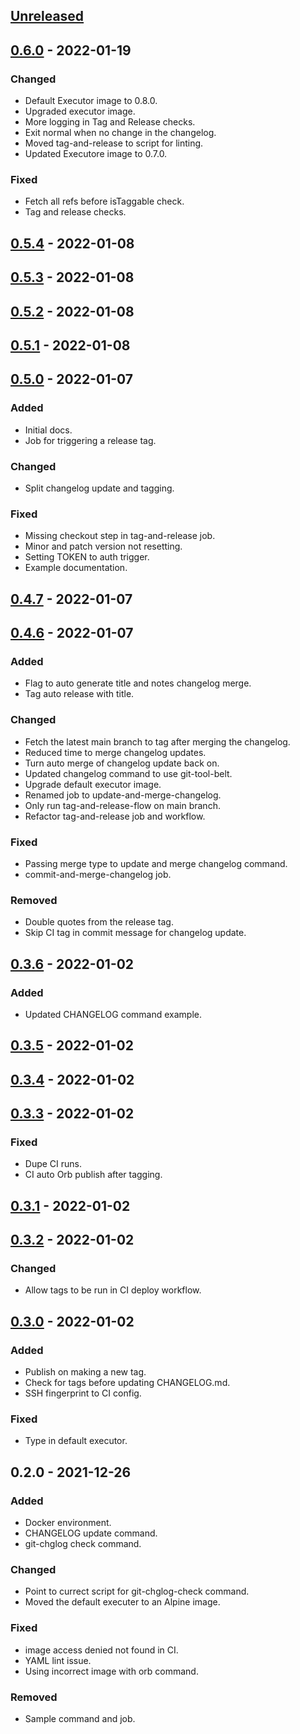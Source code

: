 <a name="unreleased"></a>
## [Unreleased]


<a name="0.6.0"></a>
## [0.6.0] - 2022-01-19
### Changed
- Default Executor image to 0.8.0.
- Upgraded executor image.
- More logging in Tag and Release checks.
- Exit normal when no change in the changelog.
- Moved tag-and-release to script for linting.
- Updated Executore image to 0.7.0.

### Fixed
- Fetch all refs before isTaggable check.
- Tag and release checks.


<a name="0.5.4"></a>
## [0.5.4] - 2022-01-08

<a name="0.5.3"></a>
## [0.5.3] - 2022-01-08

<a name="0.5.2"></a>
## [0.5.2] - 2022-01-08

<a name="0.5.1"></a>
## [0.5.1] - 2022-01-08

<a name="0.5.0"></a>
## [0.5.0] - 2022-01-07
### Added
- Initial docs.
- Job for triggering a release tag.

### Changed
- Split changelog update and tagging.

### Fixed
- Missing checkout step in tag-and-release job.
- Minor and patch version not resetting.
- Setting TOKEN to auth trigger.
- Example documentation.


<a name="0.4.7"></a>
## [0.4.7] - 2022-01-07

<a name="0.4.6"></a>
## [0.4.6] - 2022-01-07
### Added
- Flag to auto generate title and notes changelog merge.
- Tag auto release with title.

### Changed
- Fetch the latest main branch to tag after merging the changelog.
- Reduced time to merge changelog updates.
- Turn auto merge of changelog update back on.
- Updated changelog command to use git-tool-belt.
- Upgrade default executor image.
- Renamed job to update-and-merge-changelog.
- Only run tag-and-release-flow on main branch.
- Refactor tag-and-release job and workflow.

### Fixed
- Passing merge type to update and merge changelog command.
- commit-and-merge-changelog job.

### Removed
- Double quotes from the release tag.
- Skip CI tag in commit message for changelog update.


<a name="0.3.6"></a>
## [0.3.6] - 2022-01-02
### Added
- Updated CHANGELOG command example.


<a name="0.3.5"></a>
## [0.3.5] - 2022-01-02

<a name="0.3.4"></a>
## [0.3.4] - 2022-01-02

<a name="0.3.3"></a>
## [0.3.3] - 2022-01-02
### Fixed
- Dupe CI runs.
- CI auto Orb publish after tagging.


<a name="0.3.1"></a>
## [0.3.1] - 2022-01-02

<a name="0.3.2"></a>
## [0.3.2] - 2022-01-02
### Changed
- Allow tags to be run in CI deploy workflow.


<a name="0.3.0"></a>
## [0.3.0] - 2022-01-02
### Added
- Publish on making a new tag.
- Check for tags before updating CHANGELOG.md.
- SSH fingerprint to CI config.

### Fixed
- Type in default executor.


<a name="0.2.0"></a>
## 0.2.0 - 2021-12-26
### Added
- Docker environment.
- CHANGELOG update command.
- git-chglog check command.

### Changed
- Point to currect script for git-chglog-check command.
- Moved the default executer to an Alpine image.

### Fixed
- image access denied not found in CI.
- YAML lint issue.
- Using incorrect image with orb command.

### Removed
- Sample command and job.


[Unreleased]: https://github.com/kohirens/version-release-orb/compare/0.6.0...HEAD
[0.6.0]: https://github.com/kohirens/version-release-orb/compare/0.5.4...0.6.0
[0.5.4]: https://github.com/kohirens/version-release-orb/compare/0.5.3...0.5.4
[0.5.3]: https://github.com/kohirens/version-release-orb/compare/0.5.2...0.5.3
[0.5.2]: https://github.com/kohirens/version-release-orb/compare/0.5.1...0.5.2
[0.5.1]: https://github.com/kohirens/version-release-orb/compare/0.5.0...0.5.1
[0.5.0]: https://github.com/kohirens/version-release-orb/compare/0.4.7...0.5.0
[0.4.7]: https://github.com/kohirens/version-release-orb/compare/0.4.6...0.4.7
[0.4.6]: https://github.com/kohirens/version-release-orb/compare/0.3.6...0.4.6
[0.3.6]: https://github.com/kohirens/version-release-orb/compare/0.3.5...0.3.6
[0.3.5]: https://github.com/kohirens/version-release-orb/compare/0.3.4...0.3.5
[0.3.4]: https://github.com/kohirens/version-release-orb/compare/0.3.3...0.3.4
[0.3.3]: https://github.com/kohirens/version-release-orb/compare/0.3.1...0.3.3
[0.3.1]: https://github.com/kohirens/version-release-orb/compare/0.3.2...0.3.1
[0.3.2]: https://github.com/kohirens/version-release-orb/compare/0.3.0...0.3.2
[0.3.0]: https://github.com/kohirens/version-release-orb/compare/0.2.0...0.3.0

